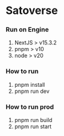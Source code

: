 # Satoverse

### Run on Engine
1. NextJS > v15.3.2
2. pnpm > v10
3. node > v20


### How to run
1. pnpm install
2. pnpm run dev

### How to run prod
1. pnpm run build
2. pnpm run start